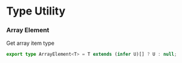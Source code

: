 # Type Utility
### Array Element
Get array item type
```typescript
export type ArrayElement<T> = T extends (infer U)[] ? U : null;
```
